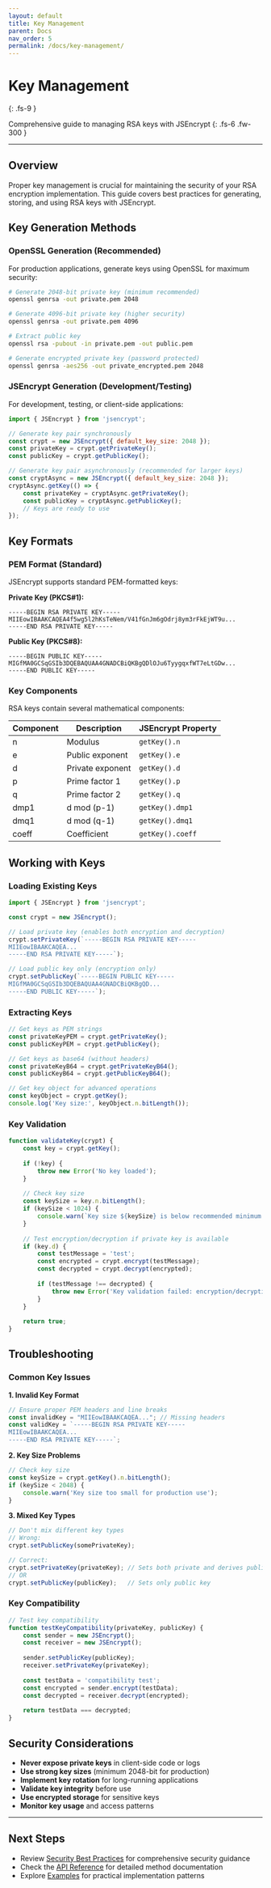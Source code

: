 ```yaml
---
layout: default
title: Key Management
parent: Docs
nav_order: 5
permalink: /docs/key-management/
---
```


# Key Management
{: .fs-9 }

Comprehensive guide to managing RSA keys with JSEncrypt
{: .fs-6 .fw-300 }

---

## Overview

Proper key management is crucial for maintaining the security of your RSA encryption implementation. This guide covers best practices for generating, storing, and using RSA keys with JSEncrypt.

## Key Generation Methods

### OpenSSL Generation (Recommended)

For production applications, generate keys using OpenSSL for maximum security:

```bash
# Generate 2048-bit private key (minimum recommended)
openssl genrsa -out private.pem 2048

# Generate 4096-bit private key (higher security)
openssl genrsa -out private.pem 4096

# Extract public key
openssl rsa -pubout -in private.pem -out public.pem

# Generate encrypted private key (password protected)
openssl genrsa -aes256 -out private_encrypted.pem 2048
```

### JSEncrypt Generation (Development/Testing)

For development, testing, or client-side applications:

```javascript
import { JSEncrypt } from 'jsencrypt';

// Generate key pair synchronously
const crypt = new JSEncrypt({ default_key_size: 2048 });
const privateKey = crypt.getPrivateKey();
const publicKey = crypt.getPublicKey();

// Generate key pair asynchronously (recommended for larger keys)
const cryptAsync = new JSEncrypt({ default_key_size: 2048 });
cryptAsync.getKey(() => {
    const privateKey = cryptAsync.getPrivateKey();
    const publicKey = cryptAsync.getPublicKey();
    // Keys are ready to use
});
```

## Key Formats

### PEM Format (Standard)

JSEncrypt supports standard PEM-formatted keys:

**Private Key (PKCS#1):**
```
-----BEGIN RSA PRIVATE KEY-----
MIIEowIBAAKCAQEA4f5wg5l2hKsTeNem/V41fGnJm6gOdrj8ym3rFkEjWT9u...
-----END RSA PRIVATE KEY-----
```

**Public Key (PKCS#8):**
```
-----BEGIN PUBLIC KEY-----
MIGfMA0GCSqGSIb3DQEBAQUAA4GNADCBiQKBgQDlOJu6TyygqxfWT7eLtGDw...
-----END PUBLIC KEY-----
```

### Key Components

RSA keys contain several mathematical components:

| Component | Description | JSEncrypt Property |
|-----------|-------------|-------------------|
| n | Modulus | `getKey().n` |
| e | Public exponent | `getKey().e` |
| d | Private exponent | `getKey().d` |
| p | Prime factor 1 | `getKey().p` |
| q | Prime factor 2 | `getKey().q` |
| dmp1 | d mod (p-1) | `getKey().dmp1` |
| dmq1 | d mod (q-1) | `getKey().dmq1` |
| coeff | Coefficient | `getKey().coeff` |

## Working with Keys

### Loading Existing Keys

```javascript
import { JSEncrypt } from 'jsencrypt';

const crypt = new JSEncrypt();

// Load private key (enables both encryption and decryption)
crypt.setPrivateKey(`-----BEGIN RSA PRIVATE KEY-----
MIIEowIBAAKCAQEA...
-----END RSA PRIVATE KEY-----`);

// Load public key only (encryption only)
crypt.setPublicKey(`-----BEGIN PUBLIC KEY-----
MIGfMA0GCSqGSIb3DQEBAQUAA4GNADCBiQKBgQD...
-----END PUBLIC KEY-----`);
```

### Extracting Keys

```javascript
// Get keys as PEM strings
const privateKeyPEM = crypt.getPrivateKey();
const publicKeyPEM = crypt.getPublicKey();

// Get keys as base64 (without headers)
const privateKeyB64 = crypt.getPrivateKeyB64();
const publicKeyB64 = crypt.getPublicKeyB64();

// Get key object for advanced operations
const keyObject = crypt.getKey();
console.log('Key size:', keyObject.n.bitLength());
```

### Key Validation

```javascript
function validateKey(crypt) {
    const key = crypt.getKey();
    
    if (!key) {
        throw new Error('No key loaded');
    }
    
    // Check key size
    const keySize = key.n.bitLength();
    if (keySize < 1024) {
        console.warn(`Key size ${keySize} is below recommended minimum (2048)`);
    }
    
    // Test encryption/decryption if private key is available
    if (key.d) {
        const testMessage = 'test';
        const encrypted = crypt.encrypt(testMessage);
        const decrypted = crypt.decrypt(encrypted);
        
        if (testMessage !== decrypted) {
            throw new Error('Key validation failed: encryption/decryption mismatch');
        }
    }
    
    return true;
}
```

## Troubleshooting

### Common Key Issues

**1. Invalid Key Format**
```javascript
// Ensure proper PEM headers and line breaks
const invalidKey = "MIIEowIBAAKCAQEA..."; // Missing headers
const validKey = `-----BEGIN RSA PRIVATE KEY-----
MIIEowIBAAKCAQEA...
-----END RSA PRIVATE KEY-----`;
```

**2. Key Size Problems**
```javascript
// Check key size
const keySize = crypt.getKey().n.bitLength();
if (keySize < 2048) {
    console.warn('Key size too small for production use');
}
```

**3. Mixed Key Types**
```javascript
// Don't mix different key types
// Wrong:
crypt.setPublicKey(somePrivateKey);

// Correct:
crypt.setPrivateKey(privateKey); // Sets both private and derives public
// OR
crypt.setPublicKey(publicKey);   // Sets only public key
```

### Key Compatibility

```javascript
// Test key compatibility
function testKeyCompatibility(privateKey, publicKey) {
    const sender = new JSEncrypt();
    const receiver = new JSEncrypt();
    
    sender.setPublicKey(publicKey);
    receiver.setPrivateKey(privateKey);
    
    const testData = 'compatibility test';
    const encrypted = sender.encrypt(testData);
    const decrypted = receiver.decrypt(encrypted);
    
    return testData === decrypted;
}
```

## Security Considerations

- **Never expose private keys** in client-side code or logs
- **Use strong key sizes** (minimum 2048-bit for production)
- **Implement key rotation** for long-running applications
- **Validate key integrity** before use
- **Use encrypted storage** for sensitive keys
- **Monitor key usage** and access patterns

---

## Next Steps

- Review [Security Best Practices](../security/) for comprehensive security guidance
- Check the [API Reference](../api/) for detailed method documentation
- Explore [Examples](../examples/) for practical implementation patterns
